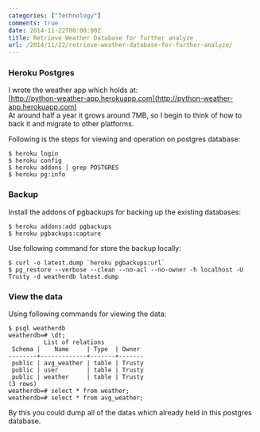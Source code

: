 ```yaml
---
categories: ["Technology"]
comments: true
date: 2014-11-22T00:00:00Z
title: Retrieve Weather Database for further analyze
url: /2014/11/22/retrieve-weather-database-for-further-analyze/
---
```


### Heroku Postgres
I wrote the weather app which holds at:     
[http://python-weather-app.herokuapp.com](http://python-weather-app.herokuapp.com)    
At around half a year it grows around 7MB, so I begin to think of how to back it and migrate to other platforms.    

Following is the steps for viewing and operation on postgres database:    

```
$ heroku login
$ heroku config
$ heroku addons | grep POSTGRES
$ heroku pg:info

```
### Backup
Install the addons of pgbackups for backing up the existing databases:    

```
$ heroku addons:add pgbackups
$ heroku pgbackups:capture

```
Use following command for store the backup locally:    

```
$ curl -o latest.dump `heroku pgbackups:url`
$ pg_restore --verbose --clean --no-acl --no-owner -h localhost -U Trusty -d weatherdb latest.dump

```
### View the data
Using following commands for viewing the data:     

```
$ psql weatherdb
weatherdb=# \dt;
          List of relations
 Schema |    Name     | Type  | Owner 
--------+-------------+-------+-------
 public | avg_weather | table | Trusty
 public | user        | table | Trusty
 public | weather     | table | Trusty
(3 rows)
weatherdb=# select * from weather;
weatherdb=# select * from avg_weather;

```
By this you could dump all of the datas which already held in this postgres database.     
